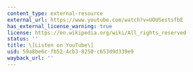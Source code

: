 ```yaml
---
content_type: external-resource
external_url: https://www.youtube.com/watch?v=UOUSestsfbE
has_external_license_warning: true
license: https://en.wikipedia.org/wiki/All_rights_reserved
status: ''
title: \[Listen on YouTube\]
uid: 59a8be6c-fb52-4cb3-8250-c653d9d339e9
wayback_url: ''
---
```

